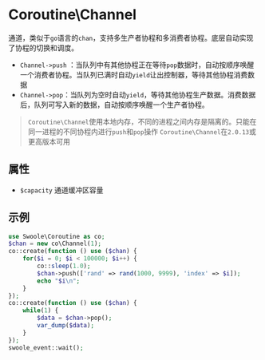 # Coroutine\Channel

通道，类似于`go`语言的`chan`，支持多生产者协程和多消费者协程。底层自动实现了协程的切换和调度。

* `Channel->push` ：当队列中有其他协程正在等待`pop`数据时，自动按顺序唤醒一个消费者协程。当队列已满时自动`yield`让出控制器，等待其他协程消费数据
* `Channel->pop`：当队列为空时自动`yield`，等待其他协程生产数据。消费数据后，队列可写入新的数据，自动按顺序唤醒一个生产者协程。

> `Coroutine\Channel`使用本地内存，不同的进程之间内存是隔离的。只能在同一进程的不同协程内进行`push`和`pop`操作
> `Coroutine\Channel`在`2.0.13`或更高版本可用

属性
----
* `$capacity` 通道缓冲区容量

示例
----

```php
use Swoole\Coroutine as co;
$chan = new co\Channel(1);
co::create(function () use ($chan) {
    for($i = 0; $i < 100000; $i++) {
        co::sleep(1.0);
        $chan->push(['rand' => rand(1000, 9999), 'index' => $i]);
        echo "$i\n";
    }
});
co::create(function () use ($chan) {
    while(1) {
        $data = $chan->pop();
        var_dump($data);
    }
});
swoole_event::wait();
```

